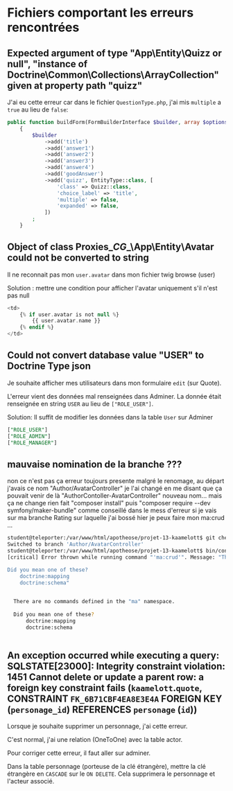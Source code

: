 # Fichiers comportant les erreurs rencontrées

## Expected argument of type "App\Entity\Quizz or null", "instance of Doctrine\Common\Collections\ArrayCollection" given at property path "quizz"

J'ai eu cette erreur car dans le fichier `QuestionType.php`, j'ai mis `multiple` a `true` au lieu de `false`:

```php
public function buildForm(FormBuilderInterface $builder, array $options): void
    {
        $builder
            ->add('title')
            ->add('answer1')
            ->add('answer2')
            ->add('answer3')
            ->add('answer4')
            ->add('goodAnswer')
            ->add('quizz', EntityType::class, [
                'class' => Quizz::class,
                'choice_label' => 'title',
                'multiple' => false,
                'expanded' => false,
            ])
        ;
    }
```

## Object of class Proxies\__CG__\App\Entity\Avatar could not be converted to string

Il ne reconnait pas mon `user.avatar` dans mon fichier twig browse (user)

Solution : mettre une condition pour afficher l'avatar uniquement s'il n'est pas null

```php
<td>
    {% if user.avatar is not null %}
        {{ user.avatar.name }}
    {% endif %}
</td>
```

## Could not convert database value "USER" to Doctrine Type json

Je souhaite afficher mes utilisateurs dans mon formulaire `edit` (sur Quote).

L'erreur vient des données mal renseignées dans Adminer. La donnée était renseignée en string `USER` au lieu de `["ROLE_USER"]`.

Solution:
Il suffit de modifier les données dans la table `User` sur Adminer

```sql
["ROLE_USER"]
["ROLE_ADMIN"]
["ROLE_MANAGER"]
```

## mauvaise nomination de la branche ???

non ce n'est pas ça erreur toujours presente malgré le renomage,
au départ j'avais ce nom "Author/AvatarController" je l'ai changé en me disant que ça pouvait venir de là "AuthorContoller-AvatarController" nouveau nom... mais ça ne change rien fait "composer install"  puis "composer require --dev symfony/maker-bundle" comme conseillé dans le mess d'erreur si je vais sur ma branche Rating sur laquelle j'ai bossé hier je peux faire mon ma:crud ...

```bash
student@teleporter:/var/www/html/apotheose/projet-13-kaamelott$ git checkout Author/AvatarController 
Switched to branch 'Author/AvatarController'
student@teleporter:/var/www/html/apotheose/projet-13-kaamelott$ bin/console ma:crud
[critical] Error thrown while running command "'ma:crud'". Message: "There are no commands defined in the "ma" namespace.

Did you mean one of these?
    doctrine:mapping
    doctrine:schema"

                                                        
  There are no commands defined in the "ma" namespace.  
                                                        
  Did you mean one of these?                            
      doctrine:mapping                                  
      doctrine:schema                                   
                                                        
```

## An exception occurred while executing a query: SQLSTATE[23000]: Integrity constraint violation: 1451 Cannot delete or update a parent row: a foreign key constraint fails (`kaamelott`.`quote`, CONSTRAINT `FK_6B71CBF4EA8E3E4A` FOREIGN KEY (`personage_id`) REFERENCES `personage` (`id`))

Lorsque je souhaite supprimer un personnage, j'ai cette erreur.

C'est normal, j'ai une relation (OneToOne) avec la table actor.

Pour corriger cette erreur, il faut aller sur adminer.

Dans la table personnage (porteuse de la clé étrangère), mettre la clé étrangère en `CASCADE` sur le `ON DELETE`.
Cela supprimera le personnage et l'acteur associé.
